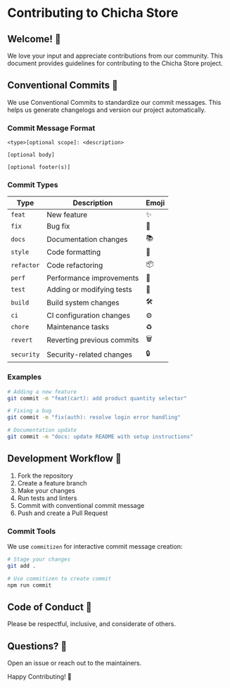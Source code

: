 # Contributing to Chicha Store

## Welcome! 👋

We love your input and appreciate contributions from our community. This document provides guidelines for contributing to the Chicha Store project.

## Conventional Commits 📝

We use Conventional Commits to standardize our commit messages. This helps us generate changelogs and version our project automatically.

### Commit Message Format

```
<type>[optional scope]: <description>

[optional body]

[optional footer(s)]
```

### Commit Types

| Type       | Description                                | Emoji |
|------------|--------------------------------------------| ----- |
| `feat`     | New feature                                | ✨    |
| `fix`      | Bug fix                                    | 🐛    |
| `docs`     | Documentation changes                      | 📚    |
| `style`    | Code formatting                            | 💎    |
| `refactor` | Code refactoring                           | 📦    |
| `perf`     | Performance improvements                   | 🚀    |
| `test`     | Adding or modifying tests                  | 🚨    |
| `build`    | Build system changes                       | 🛠    |
| `ci`       | CI configuration changes                   | ⚙️    |
| `chore`    | Maintenance tasks                          | ♻️    |
| `revert`   | Reverting previous commits                 | 🗑    |
| `security` | Security-related changes                   | 🔒    |

### Examples

```bash
# Adding a new feature
git commit -m "feat(cart): add product quantity selector"

# Fixing a bug
git commit -m "fix(auth): resolve login error handling"

# Documentation update
git commit -m "docs: update README with setup instructions"
```

## Development Workflow 🚀

1. Fork the repository
2. Create a feature branch
3. Make your changes
4. Run tests and linters
5. Commit with conventional commit message
6. Push and create a Pull Request

### Commit Tools

We use `commitizen` for interactive commit message creation:

```bash
# Stage your changes
git add .

# Use commitizen to create commit
npm run commit
```

## Code of Conduct 🤝

Please be respectful, inclusive, and considerate of others.

## Questions? 💬

Open an issue or reach out to the maintainers.

Happy Contributing! 🎉
